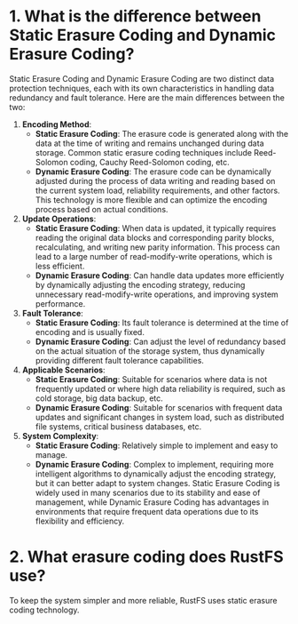 # 1. What is the difference between Static Erasure Coding and Dynamic Erasure Coding?
Static Erasure Coding and Dynamic Erasure Coding are two distinct data protection techniques, each with its own characteristics in handling data redundancy and fault tolerance. Here are the main differences between the two:
1. **Encoding Method**:
   - **Static Erasure Coding**: The erasure code is generated along with the data at the time of writing and remains unchanged during data storage. Common static erasure coding techniques include Reed-Solomon coding, Cauchy Reed-Solomon coding, etc.
   - **Dynamic Erasure Coding**: The erasure code can be dynamically adjusted during the process of data writing and reading based on the current system load, reliability requirements, and other factors. This technology is more flexible and can optimize the encoding process based on actual conditions.
2. **Update Operations**:
   - **Static Erasure Coding**: When data is updated, it typically requires reading the original data blocks and corresponding parity blocks, recalculating, and writing new parity information. This process can lead to a large number of read-modify-write operations, which is less efficient.
   - **Dynamic Erasure Coding**: Can handle data updates more efficiently by dynamically adjusting the encoding strategy, reducing unnecessary read-modify-write operations, and improving system performance.
3. **Fault Tolerance**:
   - **Static Erasure Coding**: Its fault tolerance is determined at the time of encoding and is usually fixed.
   - **Dynamic Erasure Coding**: Can adjust the level of redundancy based on the actual situation of the storage system, thus dynamically providing different fault tolerance capabilities.
4. **Applicable Scenarios**:
   - **Static Erasure Coding**: Suitable for scenarios where data is not frequently updated or where high data reliability is required, such as cold storage, big data backup, etc.
   - **Dynamic Erasure Coding**: Suitable for scenarios with frequent data updates and significant changes in system load, such as distributed file systems, critical business databases, etc.
5. **System Complexity**:
   - **Static Erasure Coding**: Relatively simple to implement and easy to manage.
   - **Dynamic Erasure Coding**: Complex to implement, requiring more intelligent algorithms to dynamically adjust the encoding strategy, but it can better adapt to system changes.
Static Erasure Coding is widely used in many scenarios due to its stability and ease of management, while Dynamic Erasure Coding has advantages in environments that require frequent data operations due to its flexibility and efficiency.

# 2. What erasure coding does RustFS use?
To keep the system simpler and more reliable, RustFS uses static erasure coding technology.
